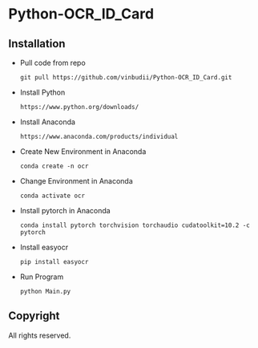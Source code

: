 # Python-OCR_ID_Card

## Installation

-   Pull code from repo
    ```
    git pull https://github.com/vinbudii/Python-OCR_ID_Card.git
    ```
-   Install Python
    ```
    https://www.python.org/downloads/
    ```
-   Install Anaconda
    ```
    https://www.anaconda.com/products/individual
    ```
-   Create New Environment in Anaconda
    ```
    conda create -n ocr
    ```
-   Change Environment in Anaconda
    ```
    conda activate ocr
    ``` 
-   Install pytorch in Anaconda
    ```
    conda install pytorch torchvision torchaudio cudatoolkit=10.2 -c pytorch
    ```
-   Install easyocr
    ```
    pip install easyocr
    ```
-   Run Program
    ```
    python Main.py
    ```


## Copyright

All rights reserved.

